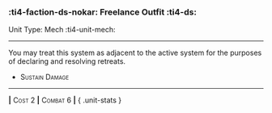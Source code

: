### :ti4-faction-ds-nokar: **Freelance Outfit** :ti4-ds:

Unit Type: Mech :ti4-unit-mech:

---

You may treat this system as adjacent to the active system for the purposes of declaring and resolving retreats.

* <span style="font-variant:small-caps;">Sustain Damage</span> 


---

__|__ <span style="font-variant:small-caps;">Cost 2</span> __|__ <span style="font-variant:small-caps;">Combat 6</span> __|__
{ .unit-stats }
